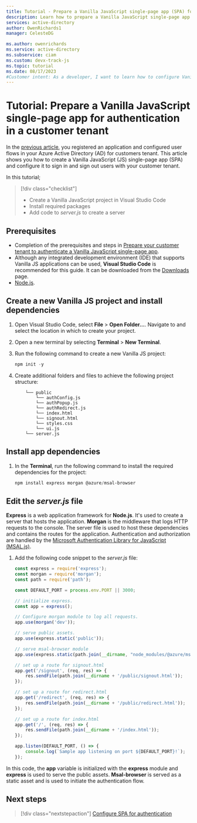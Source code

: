 ```yaml
---
title: Tutorial - Prepare a Vanilla JavaScript single-page app (SPA) for authentication in a customer tenant 
description: Learn how to prepare a Vanilla JavaScript single-page app (SPA) for authentication and authorization with your Azure Active Directory (AD) for customers tenant.
services: active-directory
author: OwenRichards1
manager: CelesteDG

ms.author: owenrichards
ms.service: active-directory
ms.subservice: ciam
ms.custom: devx-track-js
ms.topic: tutorial
ms.date: 08/17/2023
#Customer intent: As a developer, I want to learn how to configure Vanilla JavaScript single-page app (SPA) to sign in and sign out users with my Azure AD for customers tenant.
---
```


# Tutorial: Prepare a Vanilla JavaScript single-page app for authentication in a customer tenant

In the [previous article](tutorial-single-page-app-vanillajs-prepare-tenant.md), you registered an application and configured user flows in your Azure Active Directory (AD) for customers tenant. This article shows you how to create a Vanilla JavaScript (JS) single-page app (SPA) and configure it to sign in and sign out users with your customer tenant.

In this tutorial;

> [!div class="checklist"]
> * Create a Vanilla JavaScript project in Visual Studio Code
> * Install required packages
> * Add code to *server.js* to create a server

## Prerequisites

* Completion of the prerequisites and steps in [Prepare your customer tenant to authenticate a Vanilla JavaScript single-page app](tutorial-single-page-app-vanillajs-prepare-tenant.md).
* Although any integrated development environment (IDE) that supports Vanilla JS applications can be used, **Visual Studio Code** is recommended for this guide. It can be downloaded from the [Downloads](https://visualstudio.microsoft.com/downloads) page.
* [Node.js](https://nodejs.org/en/download/).

## Create a new Vanilla JS project and install dependencies

1. Open Visual Studio Code, select **File** > **Open Folder...**. Navigate to and select the location in which to create your project.
1. Open a new terminal by selecting **Terminal** > **New Terminal**.
1. Run the following command to create a new Vanilla JS project:

    ```powershell
    npm init -y
    ```
1. Create additional folders and files to achieve the following project structure:

    ```
        └── public
            └── authConfig.js
            └── authPopup.js
            └── authRedirect.js
            └── index.html
            └── signout.html
            └── styles.css
            └── ui.js    
        └── server.js
    ```
    
## Install app dependencies

1. In the **Terminal**, run the following command to install the required dependencies for the project:

    ```powershell
    npm install express morgan @azure/msal-browser
    ```

## Edit the *server.js* file

**Express** is a web application framework for **Node.js**. It's used to create a server that hosts the application. **Morgan** is the middleware that logs HTTP requests to the console. The server file is used to host these dependencies and contains the routes for the application. Authentication and authorization are handled by the [Microsoft Authentication Library for JavaScript (MSAL.js)](/javascript/api/overview/).

1. Add the following code snippet to the *server.js* file:

    ```javascript
    const express = require('express');
    const morgan = require('morgan');
    const path = require('path');
    
    const DEFAULT_PORT = process.env.PORT || 3000;
    
    // initialize express.
    const app = express();
    
    // Configure morgan module to log all requests.
    app.use(morgan('dev'));
    
    // serve public assets.
    app.use(express.static('public'));
    
    // serve msal-browser module
    app.use(express.static(path.join(__dirname, "node_modules/@azure/msal-browser/lib")));
    
    // set up a route for signout.html
    app.get('/signout', (req, res) => {
        res.sendFile(path.join(__dirname + '/public/signout.html'));
    });
    
    // set up a route for redirect.html
    app.get('/redirect', (req, res) => {
        res.sendFile(path.join(__dirname + '/public/redirect.html'));
    });
    
    // set up a route for index.html
    app.get('/', (req, res) => {
        res.sendFile(path.join(__dirname + '/index.html'));
    });
    
    app.listen(DEFAULT_PORT, () => {
        console.log(`Sample app listening on port ${DEFAULT_PORT}!`);
    });

    ```

In this code, the **app** variable is initialized with the **express** module and **express** is used to serve the public assets. **Msal-browser** is served as a static asset and is used to initiate the authentication flow.

## Next steps

> [!div class="nextstepaction"]
> [Configure SPA for authentication](tutorial-single-page-app-vanillajs-configure-authentication.md)